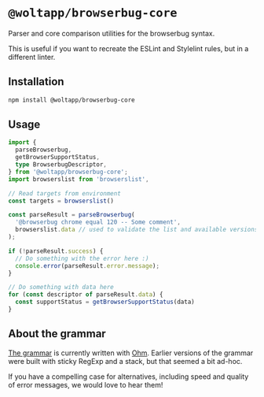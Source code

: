 # `@woltapp/browserbug-core`

Parser and core comparison utilities for the browserbug syntax.

This is useful if you want to recreate the ESLint and Stylelint rules, but in a
different linter.

## Installation

```sh
npm install @woltapp/browserbug-core
```

## Usage

```ts
import {
  parseBrowserbug,
  getBrowserSupportStatus,
  type BrowserbugDescriptor,
} from '@woltapp/browserbug-core';
import browserslist from 'browserslist',

// Read targets from environment
const targets = browserslist()

const parseResult = parseBrowserbug(
  '@browserbug chrome equal 120 -- Some comment',
  browserslist.data // used to validate the list and available versions of browsers
);

if (!parseResult.success) {
  // Do something with the error here :)
  console.error(parseResult.error.message);
}

// Do something with data here
for (const descriptor of parseResult.data) {
  const supportStatus = getBrowserSupportStatus(data)
}
```

## About the grammar

[The grammar](./src/grammar/browserbug.ohm) is currently written with
[Ohm](https://ohmjs.org/). Earlier versions of the grammar were built with
sticky RegExp and a stack, but that seemed a bit ad-hoc.

If you have a compelling case for alternatives, including speed and quality of
error messages, we would love to hear them!
